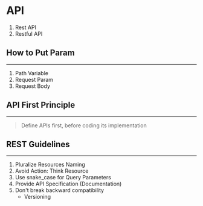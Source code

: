 # API
1. Rest API
2. Restful API

## How to Put Param
---
1. Path Variable
2. Request Param
3. Request Body

## API First Principle
---
> Define APIs first, before coding its implementation

## REST Guidelines
---
1. Pluralize Resources Naming
2. Avoid Action: Think Resource
3. Use snake_case for Query Parameters
4. Provide API Specification (Documentation)
5. Don't break backward compatibility
    - Versioning